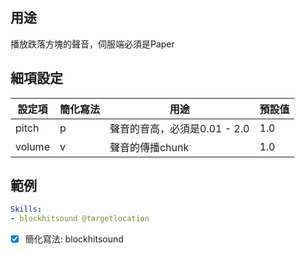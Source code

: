 用途
----- 
播放跌落方塊的聲音，伺服端必須是Paper

細項設定
-----
| 設定項 | 簡化寫法 | 用途 | 預設值 |
| --------- | ----- | ----------- | ------------- |
| pitch | p | 聲音的音高，必須是0.01 - 2.0 | 1.0 |
| volume | v | 聲音的傳播chunk | 1.0 |

範例
-----------
```yml
Skills:
- blockhitsound @targetlocation
```
- [x] 簡化寫法: blockhitsound